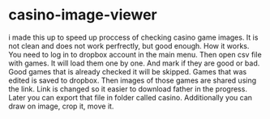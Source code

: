 # casino-image-viewer
i made this up to speed up proccess of checking casino game images. It is not clean and does not work perfrectly, but good enough. 
How it works.
You need to log in to dropbox account in the main menu.
Then open csv file with games. It will load them one by one. And mark if they are good or bad.
Good games that is already checked it will be skipped.
Games that was edited is saved to dropbox. Then images of those games are shared using the link. Link is changed so it easier to download father in the progress.
Later you can export that file in folder called casino. 
Additionally you can draw on image, crop it, move it.
